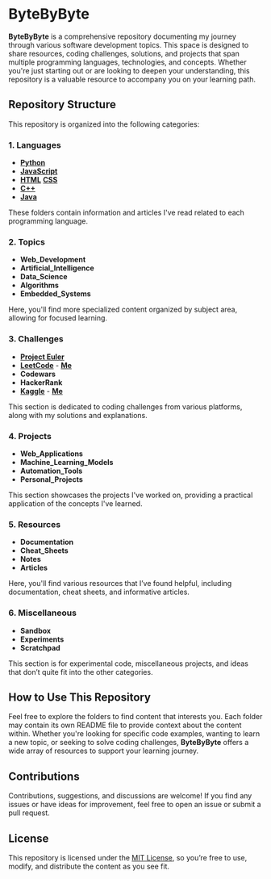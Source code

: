 # ByteByByte

**ByteByByte** is a comprehensive repository documenting my journey through various software development topics. This space is designed to share resources, coding challenges, solutions, and projects that span multiple programming languages, technologies, and concepts. Whether you're just starting out or are looking to deepen your understanding, this repository is a valuable resource to accompany you on your learning path.

## Repository Structure

This repository is organized into the following categories:

### 1. Languages
- [**Python**](https://www.python.org/)
- [**JavaScript**](https://developer.mozilla.org/en-US/docs/Web/JavaScript)
- [**HTML**](https://developer.mozilla.org/en-US/docs/Web/HTML) [**CSS**](https://developer.mozilla.org/en-US/docs/Web/CSS)
- [**C++**](https://isocpp.org/)
- [**Java**](https://www.oracle.com/java/)

These folders contain information and articles I've read related to each programming language.

### 2. Topics
- **Web_Development**
- **Artificial_Intelligence**
- **Data_Science**
- **Algorithms**
- **Embedded_Systems**

Here, you'll find more specialized content organized by subject area, allowing for focused learning.

### 3. Challenges
- [**Project Euler**](https://projecteuler.net/)
- [**LeetCode**](https://leetcode.com/) - [**Me**](https://leetcode.com/u/evrim01/)
- **Codewars**
- **HackerRank**
- [**Kaggle**](https://www.kaggle.com/) - [**Me**](https://www.kaggle.com/evriim)

This section is dedicated to coding challenges from various platforms, along with my solutions and explanations.

### 4. Projects
- **Web_Applications**
- **Machine_Learning_Models**
- **Automation_Tools**
- **Personal_Projects**

This section showcases the projects I've worked on, providing a practical application of the concepts I've learned.

### 5. Resources
- **Documentation**
- **Cheat_Sheets**
- **Notes**
- **Articles**

Here, you'll find various resources that I’ve found helpful, including documentation, cheat sheets, and informative articles.

### 6. Miscellaneous
- **Sandbox**
- **Experiments**
- **Scratchpad**

This section is for experimental code, miscellaneous projects, and ideas that don’t quite fit into the other categories.

## How to Use This Repository

Feel free to explore the folders to find content that interests you. Each folder may contain its own README file to provide context about the content within. Whether you're looking for specific code examples, wanting to learn a new topic, or seeking to solve coding challenges, **ByteByByte** offers a wide array of resources to support your learning journey.

## Contributions

Contributions, suggestions, and discussions are welcome! If you find any issues or have ideas for improvement, feel free to open an issue or submit a pull request.

## License

This repository is licensed under the [MIT License](LICENSE), so you’re free to use, modify, and distribute the content as you see fit.
